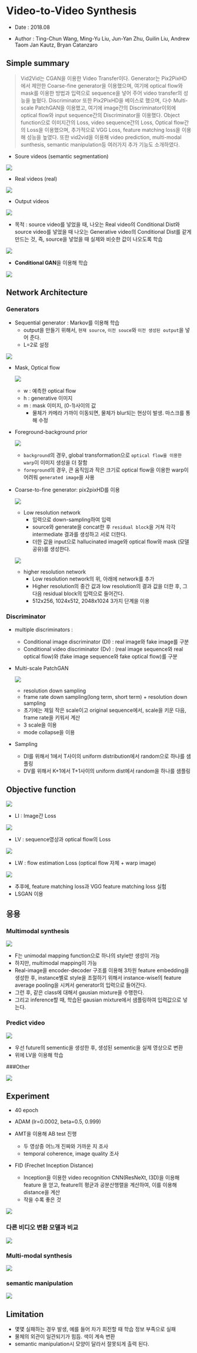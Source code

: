 # Video-to-Video Synthesis

- Date : 2018.08

- Author : Ting-Chun Wang, Ming-Yu Liu, Jun-Yan Zhu, Guilin Liu, Andrew Taom Jan Kautz, Bryan Catanzaro



## Simple summary

>Vid2Vid는 CGAN을 이용한 Video Transfer이다. Generator는 Pix2PixHD에서 제안한 Coarse-fine generator을 이용했으며, 여기에 optical flow와 mask를 이용한 방법과 입력으로 sequence을 넣어 주어 video transfer의 성능을 높혔다. Discriminator 또한 Pix2PixHD을 베이스로 했으며, 다수 Multi-scale PatchGAN을 이용했고, 여기에 image간의 Discriminator이외에 optical flow와 input sequence간의 Discriminator을 이용했다. Object function으로 이미지간의 Loss, video sequence간의 Loss, Optical flow간의 Loss을 이용했으며, 추가적으로 VGG Loss, feature matching loss을 이용해 성능을 높였다. 또한 vid2vid을 이용해 video prediction, multi-modal sunthesis, semantic manipulation등 여러가지 추가 기능도 소개하였다.



- Soure videos (semantic segmentation)

![](../../images/vid2vid_1.png)

- Real videos (real)

![](../../images/vid2vid_2.png)

- Output videos

![](../../images/vid2vid_3.png)



- 목적 : source video를 넣었을 때, 나오는 Real video의 Conditional Dist와 source video를 넣었을 때 나오는 Generative video의 Conditional Dist를 같게 만드는 것, 즉, source을 넣었을 때 실제와 비슷한 값이 나오도록 학습

![](../../images/vid2vid_4.png)

- **Conditional GAN**을 이용해 학습

![](../../images/vid2vid_10.png)



## Network Architecture

### Generators

- Sequential generator : Markov를 이용해 학습
  - output을 만들기 위해서, `현재 source`, `이전 souce`와 `이전 생성된 output`을 넣어 준다.
  - L=2로 설정

![](../../images/vid2vid_5.png)

- Mask, Optical flow

  ![](../../images/vid2vid_6.png)

  - w : 예측한 optical flow
  - h : generative 이미지
  - m : mask 이미지, (0-1)사이의 값
    - 물체가 카메라 가까이 이동되면, 물체가 blur되는 현상이 발생. 마스크를 통해 수정



- Foreground-background prior

  ![](../../images/vid2vid_7.png)

  - `background`의 경우, global transformation으로 `optical flow을 이용한 warp`이 이미지 생성을 더 잘함
  - `foreground`의 경우, 큰 움직임과 작은 크기로 optical flow을 이용한 warp이 어려워 `generated image`을 사용



- Coarse-to-fine generator: pix2pixHD를 이용

  ![](../../images/vid2vid_8.png)

  - Low resolution network 
    - 입력으로 down-sampling하여 입력
    - source와 generate을 concat한 후 `residual block`을 거쳐 각각intermediate 결과를 생성하고 서로 더한다.
    - 더한 값을 input으로 hallucinated image와 optical flow와 mask (모델 공유)를 생성한다.

  ![](../../images/vid2vid_9.png)

  - higher resolution network
    - Low resolution network의 위, 아래에 network를 추가
    - Higher resolution의 중간 값과 low resolution의 결과 값을 더한 후, 그 다음 residual block의 입력으로 들어간다.
    - 512x256, 1024x512, 2048x1024 3가지 단계을 이용



### Discriminator

- multiple discriminators : 

  - Conditional image discriminator (DI) : real image와 fake image를 구분
  - Conditional video discriminator (Dv) : (real image sequence와 real optical flow)와 (fake image sequence와 fake optical flow)를 구분

- Multi-scale PatchGAN 

  ![](../../images/vid2vid_21.png)

  - resolution down sampling
  - frame rate down sampling(long term, short term) + resolution down sampling
  - 초기에는 제일 작은 scale이고 original sequence에서, scale을 키운 다음, frame rate을 키워서 계산
  - 3 scale을 이용
  - mode collapse을 이용

- Sampling

  - DI를 위해서 1에서 T사이의 uniform distribution에서 random으로 하나를 샘플링
  - DV를 위해서 K+1에서 T+1사이의 uniform dist에서 random을 하나를 샘플링



## Objective function

![](../../images/vid2vid_11.png)

- LI : Image간 Loss

![](../../images/vid2vid_12.png)

- LV : sequence영상과 optical flow의 Loss

![](../../images/vid2vid_13.png)

- LW : flow estimation Loss (optical flow 자체 + warp image) 

![](../../images/vid2vid_14.png)

- 추후에, feature matching loss과 VGG feature matching loss 실험
- LSGAN 이용



## 응용

### Multimodal synthesis

![](../../images/vid2vid_22.png)



- F는 unimodal mapping function으로 하나의 style만 생성이 가능
- 하지만, multimodal mapping이 가능
- Real-image을 encoder-decoder 구조를 이용해 3차원 feature embedding을 생성한 후, instance별로 style을 조절하기 위해서 instance-wise의 feature average pooling을 시켜서 generator의 입력으로 들어간다.
- 그런 후, 같은 class에 대해서 gausian mixture을 수행한다.
- 그리고 inference할 때, 학습된 gausian mixture에서 샘플링하여 입력값으로 넣는다.



### Predict video

![](../../images/vid2vid_18.png)

- 우선 future의 sementic을 생성한 후, 생성된 sementic을 실제 영상으로 변환
- 위에 LV을 이용해 학습



###Other

![](../../images/vid2vid_20.png)



## 	Experiment

- 40 epoch
- ADAM (lr=0.0002, beta=0.5, 0.999)



- AMT을 이용해 AB test 진행 
  - 두 영상중 어느개 진짜와 가까운 지 조사
  - temporal coherence, image quality 조사
- FID (Frechet Inception Distance)
  - Inception을 이용한 video recognition CNN(ResNeXt, I3D)을 이용해 feature 을 얻고, feature의 평균과 공분산행렬을 계산하여, 이를 이용해 distance을 계산
  - 작을 수록 좋은 것

![](../../images/vid2vid_15.png)

### 다른 비디오 변환 모델과 비교

![](../../images/vid2vid_16.png)

### Multi-modal synthesis

![](../../images/vid2vid_17.png)



### semantic manipulation

![](../../images/vid2vid_18.png)



## Limitation

- 몇몇 실패하는 경우 발생, 예를 들어 차가 회전할 때 학습 정보 부족으로 실패
- 물체의 외관이 일관되기가 힘듬. 색이 계속 변환
- semantic manipulation시 모양이 달라서 잘못되게 출력 된다.